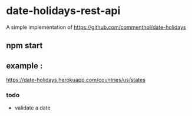 # date-holidays-rest-api

A simple implementation of https://github.com/commenthol/date-holidays
## npm start
## example :
https://date-holidays.herokuapp.com/countries/us/states

### todo
- validate a date
